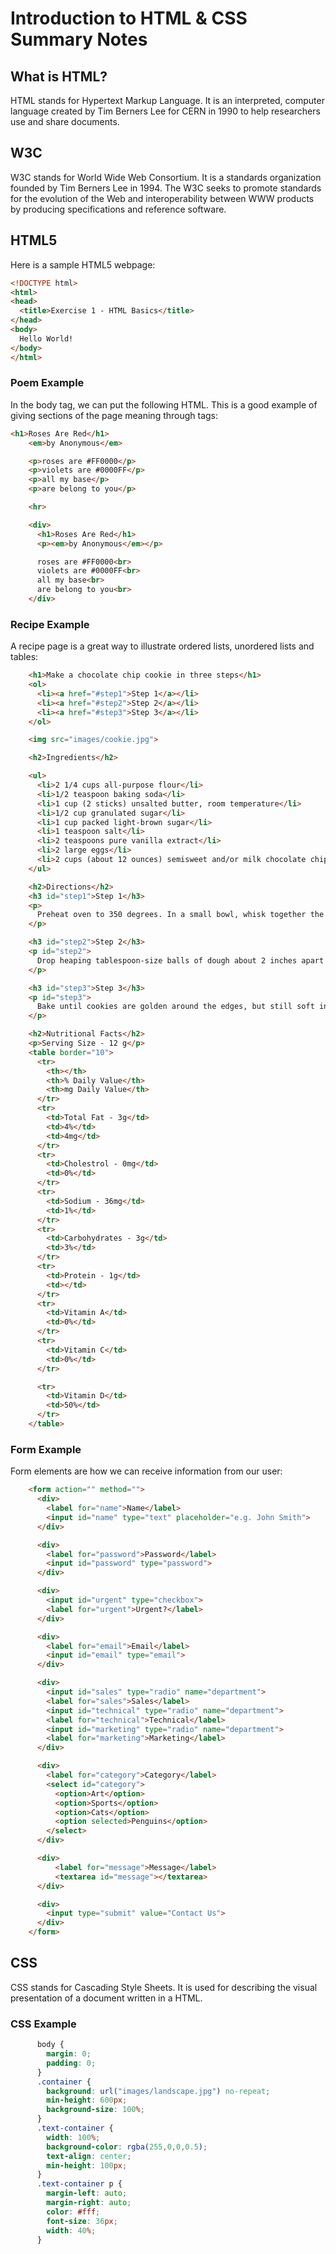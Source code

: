 # Introduction to HTML & CSS Summary Notes

## What is HTML?

HTML stands for Hypertext Markup Language. It is an interpreted, computer language created by Tim Berners Lee for CERN in 1990 to help researchers use and share documents.

## W3C

W3C stands for World Wide Web Consortium. It is a standards organization founded by Tim Berners Lee in 1994\. The W3C seeks to promote standards for the evolution of the Web and interoperability between WWW products by producing specifications and reference software.

## HTML5

Here is a sample HTML5 webpage:

```html
<!DOCTYPE html>
<html>
<head>
  <title>Exercise 1 - HTML Basics</title>
</head>
<body>
  Hello World!
</body>
</html>
```

### Poem Example

In the body tag, we can put the following HTML. This is a good example of giving sections of the page meaning through tags:

```html
<h1>Roses Are Red</h1>
    <em>by Anonymous</em>

    <p>roses are #FF0000</p>
    <p>violets are #0000FF</p>
    <p>all my base</p>
    <p>are belong to you</p>

    <hr>

    <div>
      <h1>Roses Are Red</h1>
      <p><em>by Anonymous</em></p>

      roses are #FF0000<br>
      violets are #0000FF<br>
      all my base<br>
      are belong to you<br>
    </div>
```

### Recipe Example

A recipe page is a great way to illustrate ordered lists, unordered lists and tables:

```html
    <h1>Make a chocolate chip cookie in three steps</h1>
    <ol>
      <li><a href="#step1">Step 1</a></li>
      <li><a href="#step2">Step 2</a></li>
      <li><a href="#step3">Step 3</a></li>
    </ol>

    <img src="images/cookie.jpg">

    <h2>Ingredients</h2>

    <ul>
      <li>2 1/4 cups all-purpose flour</li>
      <li>1/2 teaspoon baking soda</li>
      <li>1 cup (2 sticks) unsalted butter, room temperature</li>
      <li>1/2 cup granulated sugar</li>
      <li>1 cup packed light-brown sugar</li>
      <li>1 teaspoon salt</li>
      <li>2 teaspoons pure vanilla extract</li>
      <li>2 large eggs</li>
      <li>2 cups (about 12 ounces) semisweet and/or milk chocolate chips</li>
    </ul>

    <h2>Directions</h2>
    <h3 id="step1">Step 1</h3>
    <p>
      Preheat oven to 350 degrees. In a small bowl, whisk together the flour and baking soda; set aside. In the bowl of an electric mixer fitted with the paddle attachment, combine the butter with both sugars; beat on medium speed until light and fluffy. Reduce speed to low; add the salt, vanilla, and eggs. Beat until well mixed, about 1 minute. Add flour mixture; mix until just combined. Stir in the chocolate chips.
    </p>

    <h3 id="step2">Step 2</h3>
    <p id="step2">
      Drop heaping tablespoon-size balls of dough about 2 inches apart on baking sheets lined with parchment paper.
    </p>

    <h3 id="step3">Step 3</h3>
    <p id="step3">
      Bake until cookies are golden around the edges, but still soft in the center, 8 to 10 minutes. Remove from oven, and let cool on baking sheet 1 to 2 minutes. Transfer to a wire rack, and let cool completely. Store cookies in an airtight container at room temperature up to 1 week.
    </p>

    <h2>Nutritional Facts</h2>
    <p>Serving Size - 12 g</p>
    <table border="10">
      <tr>
        <th></th>
        <th>% Daily Value</th>
        <th>mg Daily Value</th>
      </tr>
      <tr>
        <td>Total Fat - 3g</td>
        <td>4%</td>
        <td>4mg</td>
      </tr>
      <tr>
        <td>Cholestrol - 0mg</td>
        <td>0%</td>
      </tr>
      <tr>
        <td>Sodium - 36mg</td>
        <td>1%</td>
      </tr>
      <tr>
        <td>Carbohydrates - 3g</td>
        <td>3%</td>
      </tr>
      <tr>
        <td>Protein - 1g</td>
        <td></td>
      </tr>
      <tr>
        <td>Vitamin A</td>
        <td>0%</td>
      </tr>
      <tr>
        <td>Vitamin C</td>
        <td>0%</td>
      </tr>

      <tr>
        <td>Vitamin D</td>
        <td>50%</td>
      </tr>
    </table>
```

### Form Example

Form elements are how we can receive information from our user:

```html
    <form action="" method="">
      <div>
        <label for="name">Name</label>
        <input id="name" type="text" placeholder="e.g. John Smith">
      </div>

      <div>
        <label for="password">Password</label>
        <input id="password" type="password">
      </div>

      <div>
        <input id="urgent" type="checkbox">
        <label for="urgent">Urgent?</label>
      </div>

      <div>
        <label for="email">Email</label>
        <input id="email" type="email">
      </div>

      <div>
        <input id="sales" type="radio" name="department">
        <label for="sales">Sales</label>
        <input id="technical" type="radio" name="department">
        <label for="technical">Technical</label>
        <input id="marketing" type="radio" name="department">
        <label for="marketing">Marketing</label>
      </div>

      <div>
        <label for="category">Category</label>
        <select id="category">
          <option>Art</option>
          <option>Sports</option>
          <option>Cats</option>
          <option selected>Penguins</option>
        </select>
      </div>

      <div>
          <label for="message">Message</label>
          <textarea id="message"></textarea>
      </div>

      <div>
        <input type="submit" value="Contact Us">
      </div>
    </form>
```

## CSS

CSS stands for Cascading Style Sheets. It is used for describing the visual presentation of a document written in a HTML.

### CSS Example

```css
      body {
        margin: 0;
        padding: 0;
      }
      .container {
        background: url("images/landscape.jpg") no-repeat;
        min-height: 600px;
        background-size: 100%;
      }
      .text-container {
        width: 100%;
        background-color: rgba(255,0,0,0.5);
        text-align: center;
        min-height: 100px;
      }
      .text-container p {
        margin-left: auto;
        margin-right: auto;
        color: #fff;
        font-size: 36px;
        width: 40%;
      }
```
